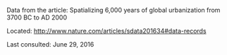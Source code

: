 Data from the article: Spatializing 6,000 years of global urbanization from 3700 BC to AD 2000

Located: http://www.nature.com/articles/sdata201634#data-records

Last consulted: June 29, 2016
